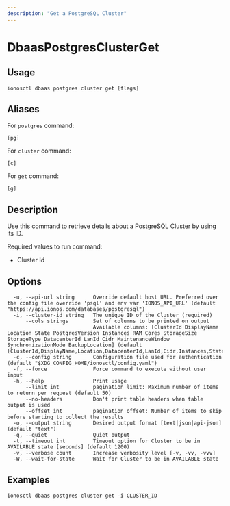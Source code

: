 ```yaml
---
description: "Get a PostgreSQL Cluster"
---
```


# DbaasPostgresClusterGet

## Usage

```text
ionosctl dbaas postgres cluster get [flags]
```

## Aliases

For `postgres` command:

```text
[pg]
```

For `cluster` command:

```text
[c]
```

For `get` command:

```text
[g]
```

## Description

Use this command to retrieve details about a PostgreSQL Cluster by using its ID.

Required values to run command:

* Cluster Id

## Options

```text
  -u, --api-url string      Override default host URL. Preferred over the config file override 'psql' and env var 'IONOS_API_URL' (default "https://api.ionos.com/databases/postgresql")
  -i, --cluster-id string   The unique ID of the Cluster (required)
      --cols strings        Set of columns to be printed on output 
                            Available columns: [ClusterId DisplayName Location State PostgresVersion Instances RAM Cores StorageSize StorageType DatacenterId LanId Cidr MaintenanceWindow SynchronizationMode BackupLocation] (default [ClusterId,DisplayName,Location,DatacenterId,LanId,Cidr,Instances,State])
  -c, --config string       Configuration file used for authentication (default "$XDG_CONFIG_HOME/ionosctl/config.yaml")
  -f, --force               Force command to execute without user input
  -h, --help                Print usage
      --limit int           pagination limit: Maximum number of items to return per request (default 50)
      --no-headers          Don't print table headers when table output is used
      --offset int          pagination offset: Number of items to skip before starting to collect the results
  -o, --output string       Desired output format [text|json|api-json] (default "text")
  -q, --quiet               Quiet output
  -t, --timeout int         Timeout option for Cluster to be in AVAILABLE state [seconds] (default 1200)
  -v, --verbose count       Increase verbosity level [-v, -vv, -vvv]
  -W, --wait-for-state      Wait for Cluster to be in AVAILABLE state
```

## Examples

```text
ionosctl dbaas postgres cluster get -i CLUSTER_ID
```

